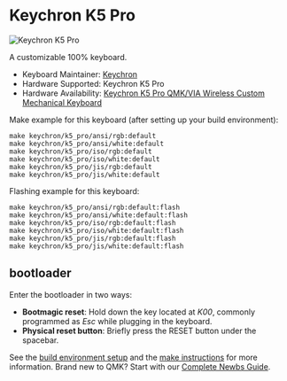 # Keychron K5 Pro

![Keychron K5 Pro](https://github.com/Keychron/ProductImage/blob/main/K_Pro/K5_Pro.JPG?raw=true)

A customizable 100% keyboard.

* Keyboard Maintainer: [Keychron](https://github.com/keychron)
* Hardware Supported: Keychron K5 Pro
* Hardware Availability: [Keychron K5 Pro QMK/VIA Wireless Custom Mechanical Keyboard](https://www.keychron.com/products/keychron-k5-pro-qmk-via-wireless-custom-mechanical-keyboard)

Make example for this keyboard (after setting up your build environment):

    make keychron/k5_pro/ansi/rgb:default
    make keychron/k5_pro/ansi/white:default
    make keychron/k5_pro/iso/rgb:default
    make keychron/k5_pro/iso/white:default
    make keychron/k5_pro/jis/rgb:default
    make keychron/k5_pro/jis/white:default

Flashing example for this keyboard:

    make keychron/k5_pro/ansi/rgb:default:flash
    make keychron/k5_pro/ansi/white:default:flash
    make keychron/k5_pro/iso/rgb:default:flash
    make keychron/k5_pro/iso/white:default:flash
    make keychron/k5_pro/jis/rgb:default:flash
    make keychron/k5_pro/jis/white:default:flash

## bootloader

Enter the bootloader in two ways:

* **Bootmagic reset**: Hold down the key located at *K00*, commonly programmed as *Esc* while plugging in the keyboard.
* **Physical reset button**: Briefly press the RESET button under the spacebar.

See the [build environment setup](https://docs.qmk.fm/#/getting_started_build_tools) and the [make instructions](https://docs.qmk.fm/#/getting_started_make_guide) for more information. Brand new to QMK? Start with our [Complete Newbs Guide](https://docs.qmk.fm/#/newbs).
